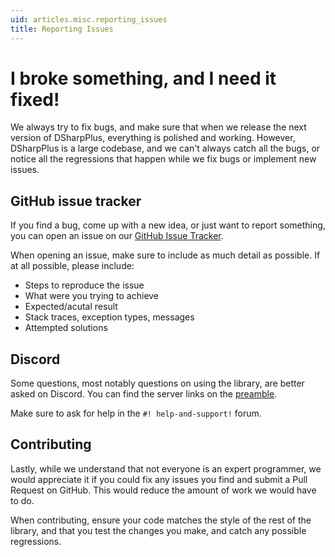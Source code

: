 ```yaml
---
uid: articles.misc.reporting_issues
title: Reporting Issues
---
```


# I broke something, and I need it fixed!
We always try to fix bugs, and make sure that when we release the next version of DSharpPlus, everything is polished and
working. However, DSharpPlus is a large codebase, and we can't always catch all the bugs, or notice all the regressions
that happen while we fix bugs or implement new issues.

## GitHub issue tracker
If you find a bug, come up with a new idea, or just want to report something, you can open an issue on our
[GitHub Issue Tracker][0].

When opening an issue, make sure to include as much detail as possible. If at all possible, please include:
* Steps to reproduce the issue
* What were you trying to achieve
* Expected/acutal result
* Stack traces, exception types, messages
* Attempted solutions

## Discord
Some questions, most notably questions on using the library, are better asked on Discord. You can find the server links
on the [preamble][1].

Make sure to ask for help in the `#! help-and-support!` forum.

## Contributing
Lastly, while we understand that not everyone is an expert programmer, we would appreciate it if you could fix any
issues you find and submit a Pull Request on GitHub. This would reduce the amount of work we would have to do.

When contributing, ensure your code matches the style of the rest of the library, and that you test the changes you
make, and catch any possible regressions.

<!-- LINKS -->
[0]:  https://github.com/DSharpPlus/DSharpPlus/issues "DSharpPlus issues on GitHub"
[1]:  xref:articles.preamble
